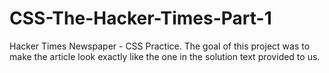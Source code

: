 # CSS-The-Hacker-Times-Part-1
Hacker Times Newspaper - CSS Practice. The goal of this project was to make the article look exactly like the one in the solution text provided to us. 
